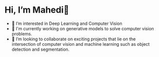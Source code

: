 # Hi, I’m Mahedi👋
- 👀 I’m interested in Deep Learning and Computer Vision
- 🌱 I'm currently working on generative models to solve computer vision problems.
- 💞️ I’m looking to collaborate on exciting projects that lie on the intersection of computer vision and machine learning such as object detection and segmentation.


<!---
mdmhriday/mdmhriday is a ✨ special ✨ repository because its `README.md` (this file) appears on your GitHub profile.
You can click the Preview link to take a look at your changes.
--->
